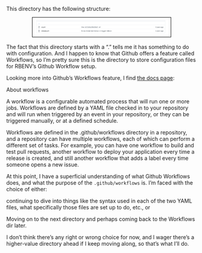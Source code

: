 This directory has the following structure:

<p style="text-align: center">
  <img src="/assets/images/github-workflows-dir-structure.png" width="70%" alt="The directory structure of .github/workflows"  style="border: 1px solid black; padding: 0.5em">
</p>

The fact that this directory starts with a “.” tells me it has something to do with configuration.  And I happen to know that Github offers a feature called Workflows, so I’m pretty sure this is the directory to store configuration files for RBENV’s Github Workflow setup.

Looking more into Github’s Workflows feature, I find [the docs page](https://web.archive.org/web/20220806092745/https://docs.github.com/en/actions/using-workflows):

About workflows

A workflow is a configurable automated process that will run one or more jobs. Workflows are defined by a YAML file checked in to your repository and will run when triggered by an event in your repository, or they can be triggered manually, or at a defined schedule.

Workflows are defined in the .github/workflows directory in a repository, and a repository can have multiple workflows, each of which can perform a different set of tasks. For example, you can have one workflow to build and test pull requests, another workflow to deploy your application every time a release is created, and still another workflow that adds a label every time someone opens a new issue.

At this point, I have a superficial understanding of what Github Workflows does, and what the purpose of the `.github/workflows` is.  I’m faced with the choice of either:


continuing to dive into things like the syntax used in each of the two YAML files, what specifically those files are set up to do, etc., or


Moving on to the next directory and perhaps coming back to the Workflows dir later.

I don’t think there’s any right or wrong choice for now, and I wager there’s a higher-value directory ahead if I keep moving along, so that’s what I’ll do.


